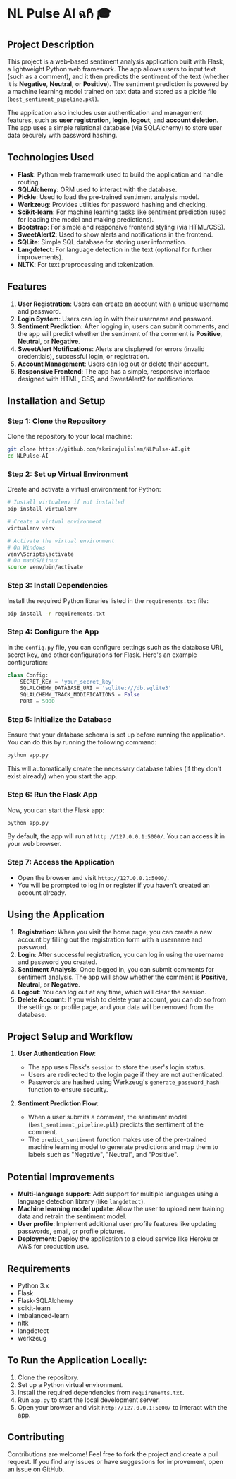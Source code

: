 # **NL Pulse AI ฉᲩ 🎓**

## **Project Description**

This project is a web-based sentiment analysis application built with Flask, a lightweight Python web framework. The app allows users to input text (such as a comment), and it then predicts the sentiment of the text (whether it is **Negative**, **Neutral**, or **Positive**). The sentiment prediction is powered by a machine learning model trained on text data and stored as a pickle file (`best_sentiment_pipeline.pkl`). 

The application also includes user authentication and management features, such as **user registration**, **login**, **logout**, and **account deletion**. The app uses a simple relational database (via SQLAlchemy) to store user data securely with password hashing.

## **Technologies Used**
- **Flask**: Python web framework used to build the application and handle routing.
- **SQLAlchemy**: ORM used to interact with the database.
- **Pickle**: Used to load the pre-trained sentiment analysis model.
- **Werkzeug**: Provides utilities for password hashing and checking.
- **Scikit-learn**: For machine learning tasks like sentiment prediction (used for loading the model and making predictions).
- **Bootstrap**: For simple and responsive frontend styling (via HTML/CSS).
- **SweetAlert2**: Used to show alerts and notifications in the frontend.
- **SQLite**: Simple SQL database for storing user information.
- **Langdetect**: For language detection in the text (optional for further improvements).
- **NLTK**: For text preprocessing and tokenization.

## **Features**
1. **User Registration**: Users can create an account with a unique username and password.
2. **Login System**: Users can log in with their username and password.
3. **Sentiment Prediction**: After logging in, users can submit comments, and the app will predict whether the sentiment of the comment is **Positive**, **Neutral**, or **Negative**.
4. **SweetAlert Notifications**: Alerts are displayed for errors (invalid credentials), successful login, or registration.
5. **Account Management**: Users can log out or delete their account.
6. **Responsive Frontend**: The app has a simple, responsive interface designed with HTML, CSS, and SweetAlert2 for notifications.


## **Installation and Setup**

### **Step 1: Clone the Repository**

Clone the repository to your local machine:

```bash
git clone https://github.com/skmirajulislam/NLPulse-AI.git
cd NLPulse-AI
```

### **Step 2: Set up Virtual Environment**

Create and activate a virtual environment for Python:

```bash
# Install virtualenv if not installed
pip install virtualenv

# Create a virtual environment
virtualenv venv

# Activate the virtual environment
# On Windows
venv\Scripts\activate
# On macOS/Linux
source venv/bin/activate
```

### **Step 3: Install Dependencies**

Install the required Python libraries listed in the `requirements.txt` file:

```bash
pip install -r requirements.txt
```

### **Step 4: Configure the App**

In the `config.py` file, you can configure settings such as the database URI, secret key, and other configurations for Flask. Here's an example configuration:

```python
class Config:
    SECRET_KEY = 'your_secret_key'
    SQLALCHEMY_DATABASE_URI = 'sqlite:///db.sqlite3'
    SQLALCHEMY_TRACK_MODIFICATIONS = False
    PORT = 5000
```

### **Step 5: Initialize the Database**

Ensure that your database schema is set up before running the application. You can do this by running the following command:

```bash
python app.py
```

This will automatically create the necessary database tables (if they don't exist already) when you start the app.

### **Step 6: Run the Flask App**

Now, you can start the Flask app:

```bash
python app.py
```

By default, the app will run at `http://127.0.0.1:5000/`. You can access it in your web browser.

### **Step 7: Access the Application**

- Open the browser and visit `http://127.0.0.1:5000/`.
- You will be prompted to log in or register if you haven't created an account already.

## **Using the Application**

1. **Registration**: When you visit the home page, you can create a new account by filling out the registration form with a username and password.
2. **Login**: After successful registration, you can log in using the username and password you created.
3. **Sentiment Analysis**: Once logged in, you can submit comments for sentiment analysis. The app will show whether the comment is **Positive**, **Neutral**, or **Negative**.
4. **Logout**: You can log out at any time, which will clear the session.
5. **Delete Account**: If you wish to delete your account, you can do so from the settings or profile page, and your data will be removed from the database.

## **Project Setup and Workflow**

1. **User Authentication Flow**:
   - The app uses Flask's `session` to store the user's login status.
   - Users are redirected to the login page if they are not authenticated.
   - Passwords are hashed using Werkzeug's `generate_password_hash` function to ensure security.
  
2. **Sentiment Prediction Flow**:
   - When a user submits a comment, the sentiment model (`best_sentiment_pipeline.pkl`) predicts the sentiment of the comment.
   - The `predict_sentiment` function makes use of the pre-trained machine learning model to generate predictions and map them to labels such as "Negative", "Neutral", and "Positive".

## **Potential Improvements**
- **Multi-language support**: Add support for multiple languages using a language detection library (like `langdetect`).
- **Machine learning model update**: Allow the user to upload new training data and retrain the sentiment model.
- **User profile**: Implement additional user profile features like updating passwords, email, or profile pictures.
- **Deployment**: Deploy the application to a cloud service like Heroku or AWS for production use.

## **Requirements**
- Python 3.x
- Flask
- Flask-SQLAlchemy
- scikit-learn
- imbalanced-learn
- nltk
- langdetect
- werkzeug

## **To Run the Application Locally:**
1. Clone the repository.
2. Set up a Python virtual environment.
3. Install the required dependencies from `requirements.txt`.
4. Run `app.py` to start the local development server.
5. Open your browser and visit `http://127.0.0.1:5000/` to interact with the app.

## **Contributing**
Contributions are welcome! Feel free to fork the project and create a pull request. If you find any issues or have suggestions for improvement, open an issue on GitHub.
